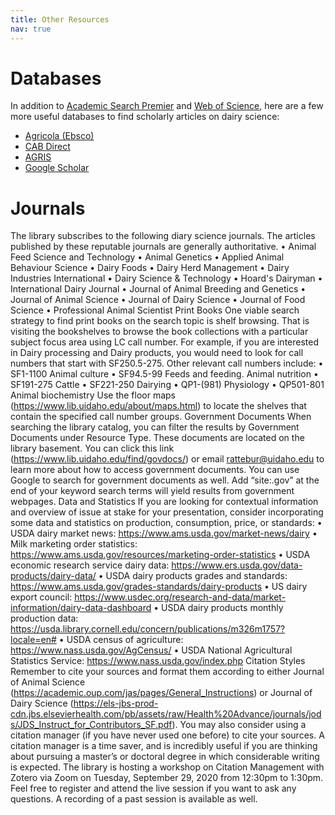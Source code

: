```yaml
---
title: Other Resources
nav: true
---
```


# Databases
In addition to [Academic Search Premier](https://uidaho.idm.oclc.org/login?url=http://search.ebscohost.com/login.asp?profile=ehost&defaultdb=aph&defaultdb=f5h&defaultdb=ufh) and [Web of Science](https://uidaho.idm.oclc.org/login?url=http://webofknowledge.com/UA), here are a few more useful databases to find scholarly articles on dairy science:
- [Agricola (Ebsco)](https://uidaho.idm.oclc.org/login?url=http://search.ebscohost.com/login.asp?profile=ehost&defaultdb=agr)
- [CAB Direct](https://uidaho.idm.oclc.org/login?url=https://www.cabdirect.org/)
- [AGRIS](http://agris.fao.org/agris-search/index.do)
- [Google Scholar](https://uidaho.idm.oclc.org/login?url=https://scholar.google.com/)

# Journals 
The library subscribes to the following diary science journals. The articles published by these reputable journals are generally authoritative.
•	Animal Feed Science and Technology
•	Animal Genetics
•	Applied Animal Behaviour Science
•	Dairy Foods
•	Dairy Herd Management
•	Dairy Industries International
•	Dairy Science & Technology
•	Hoard's Dairyman
•	International Dairy Journal
•	Journal of Animal Breeding and Genetics
•	Journal of Animal Science
•	Journal of Dairy Science
•	Journal of Food Science
•	Professional Animal Scientist
Print Books
One viable search strategy to find print books on the search topic is shelf browsing. That is visiting the bookshelves to browse the book collections with a particular subject focus area using LC call number. For example, if you are interested in Dairy processing and Dairy products, you would need to look for call numbers that start with SF250.5-275. Other relevant call numbers include: 
•	SF1-1100 Animal culture
•	SF94.5-99 Feeds and feeding. Animal nutrition
•	SF191-275 Cattle 
•	SF221-250 Dairying 
•	QP1-(981) Physiology
•	QP501-801 Animal biochemistry
Use the floor maps (https://www.lib.uidaho.edu/about/maps.html) to locate the shelves that contain the specified call number groups.
Government Documents
When searching the library catalog, you can filter the results by Government Documents under Resource Type. These documents are located on the library basement. You can click this link (https://www.lib.uidaho.edu/find/govdocs/) or email rattebur@uidaho.edu to learn more about how to access government documents. 
You can use Google to search for government documents as well. Add “site:.gov” at the end of your keyword search terms will yield results from government webpages.
Data and Statistics 
If you are looking for contextual information and overview of issue at stake for your presentation, consider incorporating some data and statistics on production, consumption, price, or standards:
•	USDA dairy market news: https://www.ams.usda.gov/market-news/dairy
•	Milk marketing order statistics: https://www.ams.usda.gov/resources/marketing-order-statistics
•	USDA economic research service dairy data: https://www.ers.usda.gov/data-products/dairy-data/
•	USDA dairy products grades and standards: https://www.ams.usda.gov/grades-standards/dairy-products
•	US dairy export council: https://www.usdec.org/research-and-data/market-information/dairy-data-dashboard
•	USDA dairy products monthly production data: https://usda.library.cornell.edu/concern/publications/m326m1757?locale=en#
•	USDA census of agriculture: https://www.nass.usda.gov/AgCensus/
•	USDA National Agricultural Statistics Service: https://www.nass.usda.gov/index.php
Citation Styles
Remember to cite your sources and format them according to either Journal of Animal Science (https://academic.oup.com/jas/pages/General_Instructions) or Journal of Dairy Science (https://els-jbs-prod-cdn.jbs.elsevierhealth.com/pb/assets/raw/Health%20Advance/journals/jods/JDS_Instruct_for_Contributors_SF.pdf). 
You may also consider using a citation manager (if you have never used one before) to cite your sources. A citation manager is a time saver, and is incredibly useful if you are thinking about pursuing a master’s or doctoral degree in which considerable writing is expected. The library is hosting a workshop on Citation Management with Zotero via Zoom on Tuesday, September 29, 2020 from 12:30pm to 1:30pm. Feel free to register and attend the live session if you want to ask any questions. A recording of a past session is available as well. 

